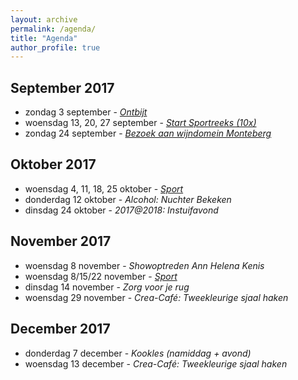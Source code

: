 ```yaml
---
layout: archive
permalink: /agenda/
title: "Agenda"
author_profile: true
---
```


## September 2017

- zondag 3 september - [_Ontbijt_](/assets/media/agenda/2017-09-03-ontbijt.jpg)
- woensdag 13, 20, 27 september - [_Start Sportreeks (10x)_](/assets/media/agenda/2017-09-13-Sport.pdf)
- zondag 24 september - [_Bezoek aan wijndomein Monteberg_](/assets/media/agenda/2017-09-24-Monteberg.pdf)

## Oktober 2017

- woensdag 4, 11, 18, 25 oktober - [_Sport_](/assets/media/agenda/2017-09-13-Sport.pdf)
- donderdag 12 oktober - _Alcohol: Nuchter Bekeken_
- dinsdag 24 oktober - _2017@2018: Instuifavond_

## November 2017

- woensdag 8 november - _Showoptreden Ann Helena Kenis_
- woensdag 8/15/22 november - [_Sport_](/assets/media/agenda/2017-09-13-Sport.pdf)
- dinsdag 14 november - _Zorg voor je rug_
- woensdag 29 november - _Crea-Café: Tweekleurige sjaal haken_

## December 2017

- donderdag 7 december - _Kookles (namiddag + avond)_
- woensdag 13 december - _Crea-Café: Tweekleurige sjaal haken_
